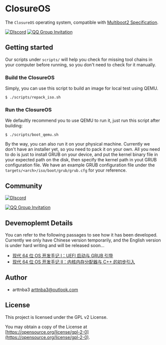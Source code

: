 # ClosureOS

The `ClosureOS` operating system, compatible with [Multiboot2 Specification](https://www.gnu.org/software/grub/manual/multiboot2/multiboot.html).

[![DIscord](https://img.shields.io/discord/1285336523692183592?style=for-the-badge&color=%237289DA&label=Discord&logo=discord&logoColor=white)](https://discord.gg/kdstJHFsKV) [![QQ Group Invitation](https://img.shields.io/badge/QQ_GROUP-533452711-1DA1F2?style=for-the-badge&logo=linux&logoColor=white)](https://qm.qq.com/q/nnEDYChIUE)

## Getting started

Our scripts under `scripts/` will help you check for missing tool chains in your computer before running, so you don't need to check for it manually.

### Build the ClosureOS

Simply, you can use this script to build an image for local test using QEMU.

```shell
$ ./scripts/repack_iso.sh
```

### Run the ClosureOS

We defaultly recommend you to use QEMU to run it, just run this script after building:

```shell
$ ./scripts/boot_qemu.sh
```

By the way, you can also run it on your physical machine. Currently we don't have an installer yet, so you need to pack it on your own. All you need to do is just to install GRUB on your device, and put the kernel binary file in your expected path on the disk, then specify the kernel path in yout GRUB configuration file. We have an example GRUB configuration file under the `targets/<arch>/iso/boot/grub/grub.cfg` for your reference.

## Community

[![DIscord](https://img.shields.io/discord/1285336523692183592?style=for-the-badge&color=%237289DA&label=Discord&logo=discord&logoColor=white)](https://discord.gg/kdstJHFsKV)

[![QQ Group Invitation](https://img.shields.io/badge/QQ_GROUP-533452711-1DA1F2?style=for-the-badge&logo=linux&logoColor=white)](https://qm.qq.com/q/nnEDYChIUE)

## Devemoplemt Details

You can refer to the following passages to see how it has been developed. Currently we only have Chinese version temporarily, and the English version is under hard writing and will be released soon...

- [现代 64 位 OS 开发手记 I：UEFI 启动与 GRUB 引导](https://arttnba3.github.io/2023/11/29/CODE-0X03-OSDEV64-I_UEFI-GRUB/)
- [现代 64 位 OS 开发手记 II：内核内存分配器与 C++ 的初步引入](https://arttnba3.github.io/2024/06/30/CODE-0X04-OSDEV64-II_MEMORY-MANAGE/)

## Author

- arttnba3 <arttnba3@outlook.com>

## License

This project is licensed under the GPL v2 License.

You may obtain a copy of the License at [https://opensource.org/license/gpl-2-0](https://opensource.org/license/gpl-2-0).
